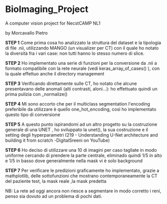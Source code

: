 # BioImaging_Project
A computer vision project for NecstCAMP NL1

by
Morcavallo Pietro


**STEP 1**
Come prima cosa ho analizzato la struttura del dataset e la tipologia di file .nii, utilizzando MANGO (un visualizer per CT) con il quale ho notato la diversità fra i vari case: non tutti hanno lo stesso numero di slice.

**STEP 2**
Ho implementato una serie di funzioni per la conversione da .nii a formato compatibile con la rete neurale (vedi keras_array_of_cases() ), con la quale effettuo anche il directory management

**STEP 3**
Verificando direttamente sulle CT, ho notato che alcune presentavano delle anomali (alti contrasti, aloni...): ho effettuato quindi un prima pulizia con _normalize()

**STEP 4**
Mi sono accorto che per il multiclass segmentation l'encoding preferibile da utilizzare è quello one_hot_encoding, così ho implementato questo tipo di conversione

**STEP 5**
A questo punto ispirandomi ad un altro progetto su la costruzione generale di una UNET , ho sviluppato la unet(), la sua costruzione e il setting degli hyperparametri
(219 - Understanding U-Net architecture and building it from scratch -DigitalSreeni on YouTube)

**STEP 6** 
Ho deciso di utilizzare una 10 di imagini per caso tagliate in modo uniforme cercando di prendere la parte centrale, eliminado quindi 1/5 in alto e 1/5 in basso dove generalmente nella mask vi è solo background

**STEP 7**
Per verificare le predizioni graficamente ho implementato, grazie a mathplotlib, delle sottofunzioni che mostrano contemporaneamente la CT del paziente test, la mask reale ,la mask predetta

NB: La rete ad oggi ancora non riesce a segmentare in modo corretto i reni, penso sia dovuto ad un problema di pochi dati.
